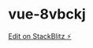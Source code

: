 # vue-8vbckj

[Edit on StackBlitz ⚡️](https://stackblitz.com/edit/vue-8vbckj)


```
```

```
```

```
```

```
```



